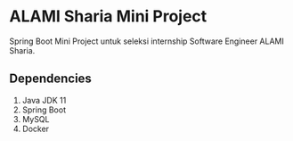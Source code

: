 # ALAMI Sharia Mini Project

Spring Boot Mini Project untuk seleksi internship Software Engineer ALAMI Sharia.

## Dependencies
1. Java JDK 11
2. Spring Boot
3. MySQL
4. Docker

